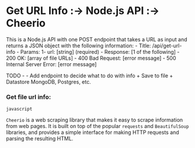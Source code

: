 # Get URL Info :-> Node.js API :-> Cheerio

This is a Node.js API with one POST endpoint that takes a URL as input and returns a JSON object with the following information:
    - Title: /api/get-url-info
        - Params: 
            1- url: [string] (required)
        - Response: [1 of the following]
            - 200 OK: [array of file URLs] 
            - 400 Bad Request: [error message]
            - 500 Internal Server Error: [error message]

TODO -
    - Add endpoint to decide what to do with info
        + Save to file
        + Datastore MongoDB, Postgres, etc.

### Get file url info:
```javascript```

```Cheerio``` 
    is a web scraping library that makes it easy to scrape information from web pages. It is built on top of the popular ```requests``` and ```BeautifulSoup``` 
        libraries, and provides a simple interface for making HTTP requests and parsing the resulting HTML.
